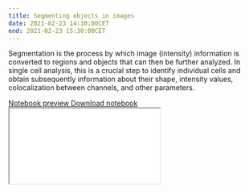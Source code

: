 ```yaml
---
title: Segmenting objects in images
date: 2021-02-23 14:30:00CET
end: 2021-02-23 15:30:00CET
---
```

Segmentation is the process by which image (intensity) information is converted to regions and objects that can then be further analyzed. In single cell analysis, this is a crucial step to identify individual cells and obtain subsequently information about their shape, intensity values, colocalization between channels, and other parameters.

<a class="btn btn-primary" role="button" data-toggle="collapse" href="#segmentation" aria-expanded="false" aria-controls="morph_filters">
  Notebook preview
</a>
<a class="btn btn-primary" role="button" href="https://github.com/IES-HelmholtzZentrumMunchen/single-cell-analysis-course-2021/raw/master/notebooks/04_segmentation.ipynb">
  Download notebook
</a>

<div class="collapse" id="morph_filters">
  <div class="embed-responsive embed-responsive-4by3">
    <iframe class="embed-responsive-item" title="Jupyter notebook" src="{{'/notebooks/04_segmentation.html' | prepend: site.url }}">
  </div>
</div>

